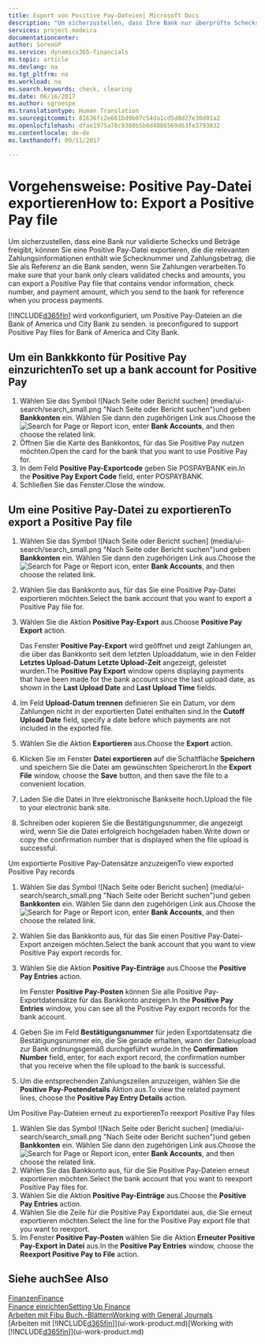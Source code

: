 ```yaml
---
title: Export von Positive Pay-Dateien| Microsoft Docs
description: "Um sicherzustellen, dass Ihre Bank nur überprüfte Schecks und Beträge freigibt, können Sie ihr eine Positive Pay Datei senden, die die Daten für Kreditoren, Schecks und Zahlungsinformationen enthält."
services: project-madeira
documentationcenter: 
author: SorenGP
ms.service: dynamics365-financials
ms.topic: article
ms.devlang: na
ms.tgt_pltfrm: na
ms.workload: na
ms.search.keywords: check, clearing
ms.date: 06/16/2017
ms.author: sgroespe
ms.translationtype: Human Translation
ms.sourcegitcommit: 81636fc2e661bd9b07c54da1cd5d0d27e30d01a2
ms.openlocfilehash: dfae1975a78c9380b5b6d4086569d63fe3793832
ms.contentlocale: de-de
ms.lasthandoff: 09/11/2017

---
```

# <a name="how-to-export-a-positive-pay-file"></a><span data-ttu-id="cabfe-103">Vorgehensweise: Positive Pay-Datei exportieren</span><span class="sxs-lookup"><span data-stu-id="cabfe-103">How to: Export a Positive Pay file</span></span>
<span data-ttu-id="cabfe-104">Um sicherzustellen, dass eine Bank nur validierte Schecks und Beträge freigibt, können Sie eine Positive Pay-Datei exportieren, die die relevanten Zahlungsinformationen enthält wie Schecknummer und Zahlungsbetrag, die Sie als Referenz an die Bank senden, wenn Sie Zahlungen verarbeiten.</span><span class="sxs-lookup"><span data-stu-id="cabfe-104">To make sure that your bank only clears validated checks and amounts, you can export a Positive Pay file that contains vendor information, check number, and payment amount, which you send to the bank for reference when you process payments.</span></span>

[!INCLUDE[d365fin](includes/d365fin_md.md)]<span data-ttu-id="cabfe-105"> wird vorkonfiguriert, um Positive Pay-Dateien an die Bank of America und City Bank zu senden.</span><span class="sxs-lookup"><span data-stu-id="cabfe-105"> is preconfigured to support Positive Pay files for Bank of America and City Bank.</span></span>

## <a name="to-set-up-a-bank-account-for-positive-pay"></a><span data-ttu-id="cabfe-106">Um ein Bankkkonto für Positive Pay einzurichten</span><span class="sxs-lookup"><span data-stu-id="cabfe-106">To set up a bank account for Positive Pay</span></span>
1. <span data-ttu-id="cabfe-107">Wählen Sie das Symbol ![Nach Seite oder Bericht suchen] (media/ui-search/search_small.png "Nach Seite oder Bericht suchen")und geben **Bankkonten** ein. Wählen Sie dann den zugehörigen Link aus.</span><span class="sxs-lookup"><span data-stu-id="cabfe-107">Choose the ![Search for Page or Report](media/ui-search/search_small.png "Search for Page or Report icon") icon, enter **Bank Accounts**, and then choose the related link.</span></span>
2. <span data-ttu-id="cabfe-108">Öffnen Sie die Karte des Bankkontos, für das Sie Positive Pay nutzen möchten.</span><span class="sxs-lookup"><span data-stu-id="cabfe-108">Open the card for the bank that you want to use Positive Pay for.</span></span>
3. <span data-ttu-id="cabfe-109">In dem Feld **Positive Pay-Exportcode** geben Sie POSPAYBANK ein.</span><span class="sxs-lookup"><span data-stu-id="cabfe-109">In the **Positive Pay Export Code** field, enter POSPAYBANK.</span></span>
4. <span data-ttu-id="cabfe-110">Schließen Sie das Fenster.</span><span class="sxs-lookup"><span data-stu-id="cabfe-110">Close the window.</span></span>

## <a name="to-export-a-positive-pay-file"></a><span data-ttu-id="cabfe-111">Um eine Positive Pay-Datei zu exportieren</span><span class="sxs-lookup"><span data-stu-id="cabfe-111">To export a Positive Pay file</span></span>
1. <span data-ttu-id="cabfe-112">Wählen Sie das Symbol ![Nach Seite oder Bericht suchen] (media/ui-search/search_small.png "Nach Seite oder Bericht suchen")und geben **Bankkonten** ein. Wählen Sie dann den zugehörigen Link aus.</span><span class="sxs-lookup"><span data-stu-id="cabfe-112">Choose the ![Search for Page or Report](media/ui-search/search_small.png "Search for Page or Report icon") icon, enter **Bank Accounts**, and then choose the related link.</span></span>
2. <span data-ttu-id="cabfe-113">Wählen Sie das Bankkonto aus, für das Sie eine Positive Pay-Datei exportieren möchten.</span><span class="sxs-lookup"><span data-stu-id="cabfe-113">Select the bank account that you want to export a Positive Pay file for.</span></span>
3. <span data-ttu-id="cabfe-114">Wählen Sie die Aktion **Positive Pay-Export** aus.</span><span class="sxs-lookup"><span data-stu-id="cabfe-114">Choose **Positive Pay Export** action.</span></span>

    <span data-ttu-id="cabfe-115">Das Fenster **Positive Pay-Export** wird geöffnet und zeigt Zahlungen an, die über das Bankkonto seit dem letzten Uploaddatum, wie in den Felder **Letztes Upload-Datum** **Letzte Upload-Zeit** angezeigt, geleistet wurden.</span><span class="sxs-lookup"><span data-stu-id="cabfe-115">The **Positive Pay Export** window opens displaying payments that have been made for the bank account since the last upload date, as shown in the **Last Upload Date** and **Last Upload Time** fields.</span></span>
4. <span data-ttu-id="cabfe-116">Im Feld **Upload-Datum trennen** definieren Sie ein Datum, vor dem Zahlungen nicht in der exportierten Datei enthalten sind.</span><span class="sxs-lookup"><span data-stu-id="cabfe-116">In the **Cutoff Upload Date** field, specify a date before which payments are not included in the exported file.</span></span>
5. <span data-ttu-id="cabfe-117">Wählen Sie die Aktion **Exportieren** aus.</span><span class="sxs-lookup"><span data-stu-id="cabfe-117">Choose the **Export** action.</span></span>
6. <span data-ttu-id="cabfe-118">Klicken Sie im Fenster **Datei exportieren** auf die Schaltfläche **Speichern** und speichern Sie die Datei am gewünschten Speicherort.</span><span class="sxs-lookup"><span data-stu-id="cabfe-118">In the **Export File** window, choose the **Save** button, and then save the file to a convenient location.</span></span>
7. <span data-ttu-id="cabfe-119">Laden Sie die Datei in Ihre elektronische Bankseite hoch.</span><span class="sxs-lookup"><span data-stu-id="cabfe-119">Upload the file to your electronic bank site.</span></span>
8. <span data-ttu-id="cabfe-120">Schreiben oder kopieren Sie die Bestätigungsnummer, die angezeigt wird, wenn Sie die Datei erfolgreich hochgeladen haben.</span><span class="sxs-lookup"><span data-stu-id="cabfe-120">Write down or copy the confirmation number that is displayed when the file upload is successful.</span></span>

<span data-ttu-id="cabfe-121">Um exportierte Positive Pay-Datensätze anzuzeigen</span><span class="sxs-lookup"><span data-stu-id="cabfe-121">To view exported Positive Pay records</span></span>

1. <span data-ttu-id="cabfe-122">Wählen Sie das Symbol ![Nach Seite oder Bericht suchen] (media/ui-search/search_small.png "Nach Seite oder Bericht suchen")und geben **Bankkonten** ein. Wählen Sie dann den zugehörigen Link aus.</span><span class="sxs-lookup"><span data-stu-id="cabfe-122">Choose the ![Search for Page or Report](media/ui-search/search_small.png "Search for Page or Report icon") icon, enter **Bank Accounts**, and then choose the related link.</span></span>
2. <span data-ttu-id="cabfe-123">Wählen Sie das Bankkonto aus, für das Sie einen Positive Pay-Datei-Export anzeigen möchten.</span><span class="sxs-lookup"><span data-stu-id="cabfe-123">Select the bank account that you want to view Positive Pay export records for.</span></span>
3. <span data-ttu-id="cabfe-124">Wählen Sie die Aktion **Positive Pay-Einträge** aus.</span><span class="sxs-lookup"><span data-stu-id="cabfe-124">Choose the **Positive Pay Entries** action.</span></span>

    <span data-ttu-id="cabfe-125">Im Fenster **Positive Pay-Posten** können Sie alle Positive Pay-Exportdatensätze für das Bankkonto anzeigen.</span><span class="sxs-lookup"><span data-stu-id="cabfe-125">In the **Positive Pay Entries** window, you can see all the Positive Pay export records for the bank account.</span></span>
4. <span data-ttu-id="cabfe-126">Geben Sie im Feld **Bestätigungsnummer** für jeden Exportdatensatz die Bestätigungsnummer ein, die Sie gerade erhalten, wann der Dateiupload zur Bank ordnungsgemäß durchgeführt wurde.</span><span class="sxs-lookup"><span data-stu-id="cabfe-126">In the **Confirmation Number** field, enter, for each export record, the confirmation number that you receive when the file upload to the bank is successful.</span></span>
5. <span data-ttu-id="cabfe-127">Um die entsprechenden Zahlungszeilen anzuzeigen, wählen Sie die **Positive Pay-Postendetails** Aktion aus.</span><span class="sxs-lookup"><span data-stu-id="cabfe-127">To view the related payment lines, choose the **Positive Pay Entry Details** action.</span></span>

<span data-ttu-id="cabfe-128">Um Positive Pay-Dateien erneut zu exportieren</span><span class="sxs-lookup"><span data-stu-id="cabfe-128">To reexport Positive Pay files</span></span>

1. <span data-ttu-id="cabfe-129">Wählen Sie das Symbol ![Nach Seite oder Bericht suchen] (media/ui-search/search_small.png "Nach Seite oder Bericht suchen")und geben **Bankkonten** ein. Wählen Sie dann den zugehörigen Link aus.</span><span class="sxs-lookup"><span data-stu-id="cabfe-129">Choose the ![Search for Page or Report](media/ui-search/search_small.png "Search for Page or Report icon") icon, enter **Bank Accounts**, and then choose the related link.</span></span>
2. <span data-ttu-id="cabfe-130">Wählen Sie das Bankkonto aus, für die Sie Positive Pay-Dateien erneut exportieren möchten.</span><span class="sxs-lookup"><span data-stu-id="cabfe-130">Select the bank account that you want to reexport Positive Pay files for.</span></span>
3. <span data-ttu-id="cabfe-131">Wählen Sie die Aktion **Positive Pay-Einträge** aus.</span><span class="sxs-lookup"><span data-stu-id="cabfe-131">Choose the **Positive Pay Entries** action.</span></span>
4. <span data-ttu-id="cabfe-132">Wählen Sie die Zeile für die Positive Pay Exportdatei aus, die Sie erneut exportieren möchten.</span><span class="sxs-lookup"><span data-stu-id="cabfe-132">Select the line for the Positive Pay export file that you want to reexport.</span></span>
5. <span data-ttu-id="cabfe-133">Im Fenster **Positive Pay-Posten** wählen Sie die Aktion **Erneuter Positive Pay-Export in Datei** aus.</span><span class="sxs-lookup"><span data-stu-id="cabfe-133">In the **Positive Pay Entries** window, choose the **Reexport Positive Pay to File** action.</span></span>

## <a name="see-also"></a><span data-ttu-id="cabfe-134">Siehe auch</span><span class="sxs-lookup"><span data-stu-id="cabfe-134">See Also</span></span>
[<span data-ttu-id="cabfe-135">Finanzen</span><span class="sxs-lookup"><span data-stu-id="cabfe-135">Finance</span></span>](finance.md)  
[<span data-ttu-id="cabfe-136">Finance einrichten</span><span class="sxs-lookup"><span data-stu-id="cabfe-136">Setting Up Finance</span></span>](finance-setup-finance.md)  
[<span data-ttu-id="cabfe-137">Arbeiten mit Fibu Buch.-Blättern</span><span class="sxs-lookup"><span data-stu-id="cabfe-137">Working with General Journals</span></span>](ui-work-general-journals.md)  
<span data-ttu-id="cabfe-138">[Arbeiten mit [!INCLUDE[d365fin](includes/d365fin_md.md)]](ui-work-product.md)</span><span class="sxs-lookup"><span data-stu-id="cabfe-138">[Working with [!INCLUDE[d365fin](includes/d365fin_md.md)]](ui-work-product.md)</span></span>

